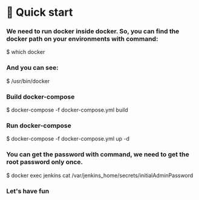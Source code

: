 # 🚀 Quick start

### We need to run docker inside docker. So, you can find the docker path on your environments with command:

$ which docker

### And you can see:

$ /usr/bin/docker

### Build docker-compose

$ docker-compose -f docker-compose.yml build

### Run docker-compose

$ docker-compose -f docker-compose.yml up -d

### You can get the password with command, we need to get the root password only once.

$ docker exec jenkins cat /var/jenkins_home/secrets/initialAdminPassword

### Let's have fun

